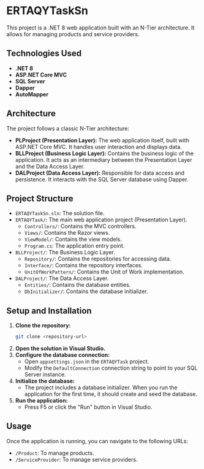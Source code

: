 # ERTAQYTaskSn

This project is a .NET 8 web application built with an N-Tier architecture. It allows for managing products and service providers.

## Technologies Used

*   **.NET 8**
*   **ASP.NET Core MVC**
*   **SQL Server**
*   **Dapper**
*   **AutoMapper**

## Architecture

The project follows a classic N-Tier architecture:

*   **PLProject (Presentation Layer):** The web application itself, built with ASP.NET Core MVC. It handles user interaction and displays data.
*   **BLLProject (Business Logic Layer):** Contains the business logic of the application. It acts as an intermediary between the Presentation Layer and the Data Access Layer.
*   **DALProject (Data Access Layer):** Responsible for data access and persistence. It interacts with the SQL Server database using Dapper.

## Project Structure

*   `ERTAQYTaskSn.sln`: The solution file.
*   `ERTAQYTask/`: The main web application project (Presentation Layer).
    *   `Controllers/`: Contains the MVC controllers.
    *   `Views/`: Contains the Razor views.
    *   `ViewModel/`: Contains the view models.
    *   `Program.cs`: The application entry point.
*   `BLLProject/`: The Business Logic Layer.
    *   `Repository/`: Contains the repositories for accessing data.
    *   `Interface/`: Contains the repository interfaces.
    *   `UnitOfWorkPattern/`: Contains the Unit of Work implementation.
*   `DALProject/`: The Data Access Layer.
    *   `Entities/`: Contains the database entities.
    *   `DbInitializer/`: Contains the database initializer.

## Setup and Installation

1.  **Clone the repository:**
    ```bash
    git clone <repository-url>
    ```
2.  **Open the solution in Visual Studio.**
3.  **Configure the database connection:**
    *   Open `appsettings.json` in the `ERTAQYTask` project.
    *   Modify the `DefaultConnection` connection string to point to your SQL Server instance.
4.  **Initialize the database:**
    *   The project includes a database initializer. When you run the application for the first time, it should create and seed the database.
5.  **Run the application:**
    *   Press F5 or click the "Run" button in Visual Studio.

## Usage

Once the application is running, you can navigate to the following URLs:

*   `/Product`: To manage products.
*   `/ServiceProvider`: To manage service providers.
